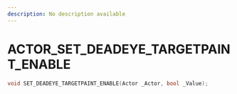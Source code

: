 ```yaml
---
description: No description available 
---
```


# ACTOR\_SET_DEADEYE_TARGETPAINT_ENABLE

```cpp
void SET_DEADEYE_TARGETPAINT_ENABLE(Actor _Actor, bool _Value);
```